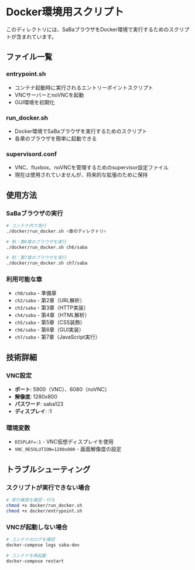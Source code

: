 # Docker環境用スクリプト

このディレクトリには、SaBaブラウザをDocker環境で実行するためのスクリプトが含まれています。

## ファイル一覧

### entrypoint.sh
- コンテナ起動時に実行されるエントリーポイントスクリプト
- VNCサーバーとnoVNCを起動
- GUI環境を初期化

### run_docker.sh
- Docker環境でSaBaブラウザを実行するためのスクリプト
- 各章のブラウザを簡単に起動できる

### supervisord.conf
- VNC、fluxbox、noVNCを管理するためのsupervisor設定ファイル
- 現在は使用されていませんが、将来的な拡張のために保持

## 使用方法

### SaBaブラウザの実行

```bash
# コンテナ内で実行
./docker/run_docker.sh <章のディレクトリ>

# 例：第6章のブラウザを実行
./docker/run_docker.sh ch6/saba

# 例：第7章のブラウザを実行
./docker/run_docker.sh ch7/saba
```

### 利用可能な章

- `ch0/saba` - 準備章
- `ch2/saba` - 第2章（URL解析）
- `ch3/saba` - 第3章（HTTP実装）
- `ch4/saba` - 第4章（HTML解析）
- `ch5/saba` - 第5章（CSS装飾）
- `ch6/saba` - 第6章（GUI実装）
- `ch7/saba` - 第7章（JavaScript実行）

## 技術詳細

### VNC設定
- **ポート**: 5900（VNC）、6080（noVNC）
- **解像度**: 1280x800
- **パスワード**: saba123
- **ディスプレイ**: :1

### 環境変数
- `DISPLAY=:1` - VNC仮想ディスプレイを使用
- `VNC_RESOLUTION=1280x800` - 画面解像度の設定

## トラブルシューティング

### スクリプトが実行できない場合

```bash
# 実行権限を確認・付与
chmod +x docker/run_docker.sh
chmod +x docker/entrypoint.sh
```

### VNCが起動しない場合

```bash
# コンテナのログを確認
docker-compose logs saba-dev

# コンテナを再起動
docker-compose restart
```
